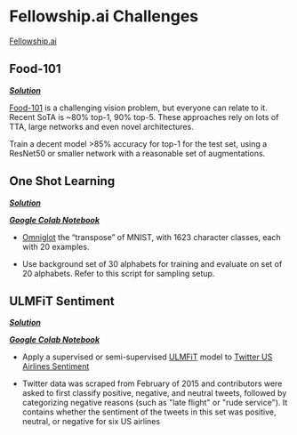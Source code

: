 # Fellowship.ai Challenges

[Fellowship.ai](https://fellowship.ai/challenge)

## Food-101

***[Solution](https://github.com/TheCaffeineDev/Fellowship.ai-Challenges/blob/master/Food-101/Food-101.ipynb)***

[Food-101](https://www.vision.ee.ethz.ch/datasets_extra/food-101/) is a challenging vision problem, but everyone can relate to it.  Recent SoTA is ~80% top-1, 90% top-5.  These approaches rely on lots of TTA, large networks and  even novel architectures.

Train a decent model >85% accuracy for top-1 for the test set, using a ResNet50 or smaller network with a reasonable set of augmentations.


## One Shot Learning

***[Solution](https://github.com/TheCaffeineDev/Fellowship.ai-Challenges/blob/master/One%20Shot%20Learning/One_Shot_Learning_Omniglot.ipynb)***

***[Google Colab Notebook](
https://colab.research.google.com/drive/1tgJnxdefACoq7-XYU5IUBO9aBSKgs1ua)***

* [Omniglot](https://github.com/brendenlake/omniglot) the “transpose” of MNIST, with 1623 character classes, each with 20 examples. 

* Use background set of 30 alphabets for training and evaluate on set of 20 alphabets. Refer to this script for sampling setup.

## ULMFiT Sentiment

***[Solution](https://github.com/TheCaffeineDev/Fellowship.ai-Challenges/blob/master/ULMFiT%20Sentiment/ULMFiT_Sentiment_(Fast_ai).ipynb)***

***[Google Colab Notebook](
https://colab.research.google.com/drive/1IilJf4dl6S1JS5kxGUaaheIpIJ8OS9fL)***

*  Apply a supervised or semi-supervised [ULMFiT](http://nlp.fast.ai/classification/2018/05/15/introducting-ulmfit.html) model to [Twitter US Airlines Sentiment](https://www.kaggle.com/crowdflower/twitter-airline-sentiment#Tweets.csv)

* Twitter data was scraped from February of 2015 and contributors were asked to first classify positive, negative, and neutral tweets, followed by categorizing negative reasons (such as "late flight" or "rude service"). It contains whether the sentiment of the tweets in this set was positive, neutral, or negative for six US airlines
